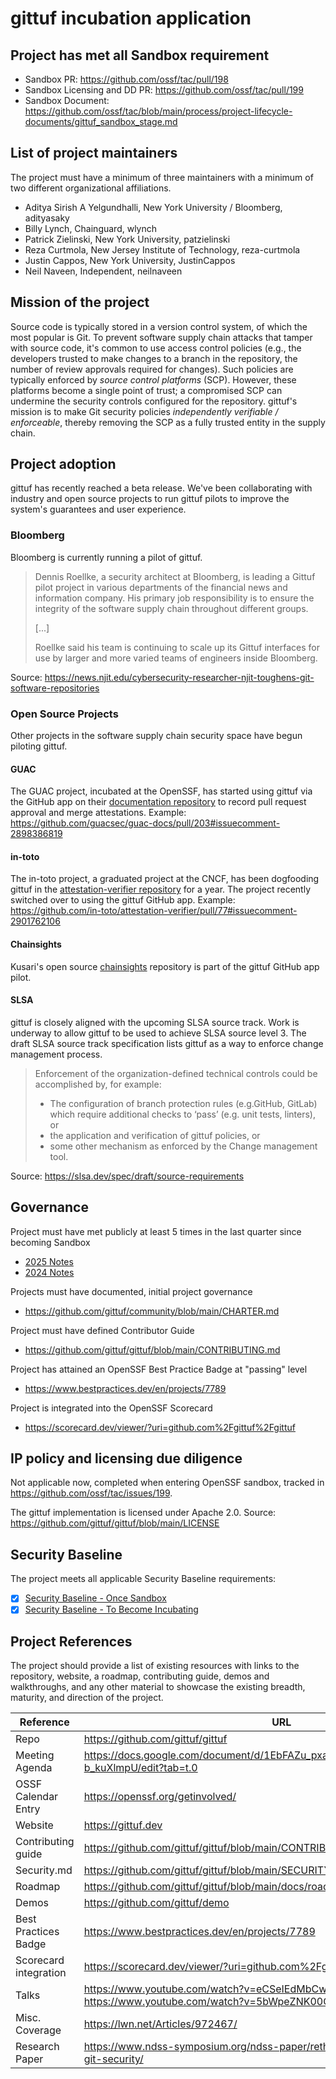 # gittuf incubation application

## Project has met all Sandbox requirement

  * Sandbox PR: https://github.com/ossf/tac/pull/198
  * Sandbox Licensing and DD PR: https://github.com/ossf/tac/pull/199
  * Sandbox Document: https://github.com/ossf/tac/blob/main/process/project-lifecycle-documents/gittuf_sandbox_stage.md

## List of project maintainers

The project must have a minimum of three maintainers with a minimum of two different organizational affiliations.
  * Aditya Sirish A Yelgundhalli, New York University / Bloomberg, adityasaky
  * Billy Lynch, Chainguard, wlynch
  * Patrick Zielinski, New York University, patzielinski
  * Reza Curtmola, New Jersey Institute of Technology, reza-curtmola
  * Justin Cappos, New York University, JustinCappos
  * Neil Naveen, Independent, neilnaveen

## Mission of the project

Source code is typically stored in a version control system, of which the most
popular is Git. To prevent software supply chain attacks that tamper with source
code, it's common to use access control policies (e.g., the developers trusted
to make changes to a branch in the repository, the number of review approvals
required for changes). Such policies are typically enforced by _source control
platforms_ (SCP). However, these platforms become a single point of trust; a
compromised SCP can undermine the security controls configured for the
repository. gittuf's mission is to make Git security policies _independently
verifiable / enforceable_, thereby removing the SCP as a fully trusted entity in
the supply chain.

## Project adoption

gittuf has recently reached a beta release. We've been collaborating with
industry and open source projects to run gittuf pilots to improve the system's
guarantees and user experience.

### Bloomberg

Bloomberg is currently running a pilot of gittuf.

> Dennis Roellke, a security architect at Bloomberg, is leading a Gittuf pilot
project in various departments of the financial news and information company.
His primary job responsibility is to ensure the integrity of the software supply
chain throughout different groups.
>
> [...]
>
> Roellke said his team is continuing to scale up its Gittuf interfaces for use
by larger and more varied teams of engineers inside Bloomberg.

Source: https://news.njit.edu/cybersecurity-researcher-njit-toughens-git-software-repositories

### Open Source Projects

Other projects in the software supply chain security space have begun piloting
gittuf.

#### GUAC

The GUAC project, incubated at the OpenSSF, has started using gittuf via the
GitHub app on their [documentation
repository](https://github.com/guacsec/guac-docs) to record pull request
approval and merge attestations. Example:
https://github.com/guacsec/guac-docs/pull/203#issuecomment-2898386819

#### in-toto

The in-toto project, a graduated project at the CNCF, has been dogfooding gittuf
in the [attestation-verifier
repository](https://github.com/in-toto/attestation-verifier) for a year. The
project recently switched over to using the gittuf GitHub app. Example:
https://github.com/in-toto/attestation-verifier/pull/77#issuecomment-2901762106

#### Chainsights

Kusari's open source [chainsights](https://github.com/kusari-oss/chainsights)
repository is part of the gittuf GitHub app pilot.

#### SLSA

gittuf is closely aligned with the upcoming SLSA source track. Work is underway
to allow gittuf to be used to achieve SLSA source level 3. The draft SLSA source
track specification lists gittuf as a way to enforce change management process.

> Enforcement of the organization-defined technical controls could be
accomplished by, for example:
> - The configuration of branch protection rules (e.g.GitHub, GitLab) which
>   require additional checks to ‘pass’ (e.g. unit tests, linters), or
> - the application and verification of gittuf policies, or
> - some other mechanism as enforced by the Change management tool.

Source: https://slsa.dev/spec/draft/source-requirements

## Governance

Project must have met publicly at least 5 times in the last quarter since becoming Sandbox
  * [2025 Notes](https://docs.google.com/document/d/1EbFAZu_pxayLwr4QWxhKCSZYhyJAcya7K-b_kuXlmpU/edit?tab=t.0)
  * [2024 Notes](https://docs.google.com/document/d/1tXFCVUHsICLpLKxcGvhzBDUWmpsY1LQvysFaX6AJRkk/edit?tab=t.0)

Projects must have documented, initial project governance
  * https://github.com/gittuf/community/blob/main/CHARTER.md

Project must have defined Contributor Guide
  * https://github.com/gittuf/gittuf/blob/main/CONTRIBUTING.md 

Project has attained an OpenSSF Best Practice Badge at "passing" level
  * https://www.bestpractices.dev/en/projects/7789

Project is integrated into the OpenSSF Scorecard
  * https://scorecard.dev/viewer/?uri=github.com%2Fgittuf%2Fgittuf

## IP policy and licensing due diligence

Not applicable now, completed when entering OpenSSF sandbox, tracked in
https://github.com/ossf/tac/issues/199.

The gittuf implementation is licensed under Apache 2.0. Source:
https://github.com/gittuf/gittuf/blob/main/LICENSE

## Security Baseline

The project meets all applicable Security Baseline requirements:
 * [x] [Security Baseline - Once Sandbox](https://github.com/ossf/tac/blob/main/process/security_baseline.md#security-baseline---once-sandbox)
 * [x] [Security Baseline - To Become Incubating](https://github.com/ossf/tac/blob/main/process/security_baseline.md#security-baseline---to-become-incubating)

## Project References

The project should provide a list of existing resources with links to the repository, website, a roadmap, contributing guide, demos and walkthroughs, and any other material to showcase the existing breadth, maturity, and direction of the project.

| Reference             | URL |
|-----------------------|-----|
| Repo                  | https://github.com/gittuf/gittuf |
| Meeting Agenda        | https://docs.google.com/document/d/1EbFAZu_pxayLwr4QWxhKCSZYhyJAcya7K-b_kuXlmpU/edit?tab=t.0 |
| OSSF Calendar Entry   | https://openssf.org/getinvolved/ |
| Website               | https://gittuf.dev |
| Contributing guide    | https://github.com/gittuf/gittuf/blob/main/CONTRIBUTING.md |
| Security.md           | https://github.com/gittuf/gittuf/blob/main/SECURITY.md |
| Roadmap               | https://github.com/gittuf/gittuf/blob/main/docs/roadmap.md  |
| Demos                 | https://github.com/gittuf/demo |
| Best Practices Badge  | https://www.bestpractices.dev/en/projects/7789 |
| Scorecard integration | https://scorecard.dev/viewer/?uri=github.com%2Fgittuf%2Fgittuf |
| Talks                 | https://www.youtube.com/watch?v=eCSeIEdMbCw&pp=ygUGZ2l0dHVm, https://www.youtube.com/watch?v=5bWpeZNK00Q&pp=ygUGZ2l0dHVm |
| Misc. Coverage        | https://lwn.net/Articles/972467/ |
| Research Paper        | https://www.ndss-symposium.org/ndss-paper/rethinking-trust-in-forge-based-git-security/ |
